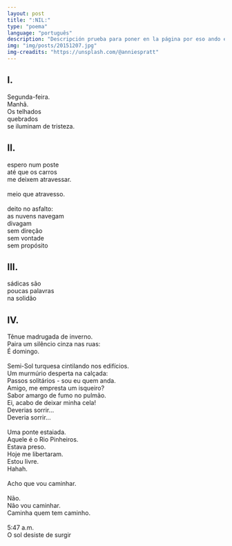 ```yaml
---
layout: post
title: ":NIL:"
type: "poema"
language: "português"
description: "Descripción prueba para poner en la página por eso ando escribiendo cualquier cosa."
img: "img/posts/20151207.jpg"
img-creadits: "https://unsplash.com/@anniespratt"
---
```


## I.
Segunda-feira.<br>
Manhã.<br>
Os telhados<br>
quebrados<br>
se iluminam de tristeza.<br>

## II.
espero num poste<br>
até que os carros<br>
me deixem atravessar.<br>
<br>
meio que atravesso.<br>
<br>
deito no asfalto:<br>
as nuvens navegam<br>
divagam<br>
sem direção<br>
sem vontade<br>
sem propósito<br>

## III.
sádicas são<br>
poucas palavras<br>
na solidão<br>

## IV.
Tênue madrugada de inverno.<br>
Paira um silêncio cinza nas ruas:<br>
É domingo.<br>
<br>
Semi-Sol turquesa cintilando nos edifícios.<br>
Um murmúrio desperta na calçada:<br>
Passos solitários - sou eu quem anda.<br>
Amigo, me empresta um isqueiro?<br>
Sabor amargo de fumo no pulmão.<br>
Ei, acabo de deixar minha cela!<br>
Deverias sorrir...<br>
Deveria sorrir...<br>
<br>
Uma ponte estaiada.<br>
Aquele é o Rio Pinheiros.<br>
Estava preso.<br>
Hoje me libertaram.<br>
Estou livre.<br>
Hahah.<br>
<br>
Acho que vou caminhar.<br>
<br>
Não.<br>
Não vou caminhar.<br>
Caminha quem tem caminho.<br>
<br>
5:47 a.m.<br>
O sol desiste de surgir
